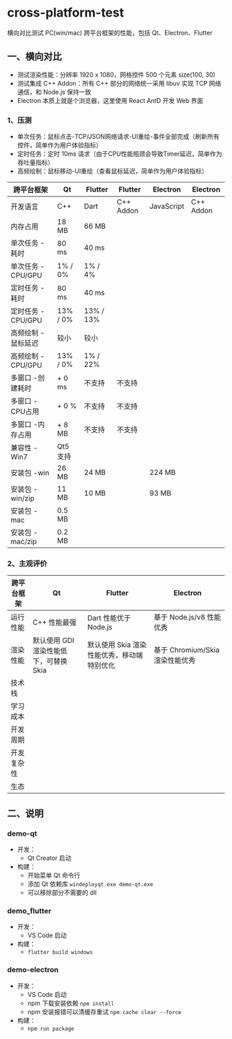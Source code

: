 # cross-platform-test
横向对比测试 PC(win/mac) 跨平台框架的性能，包括 Qt、Electron、Flutter

## 一、横向对比
- 测试渲染性能：分辨率 1920 x 1080，网格控件 500 个元素 size(100, 30)
- 测试集成 C++ Addon：所有 C++ 部分的网络统一采用 libuv 实现 TCP 网络通信，和 Node.js 保持一致
- Electron 本质上就是个浏览器，这里使用 React AntD 开发 Web 界面

### 1、压测
- 单次任务：鼠标点击-TCP/JSON网络请求-UI重绘-事件全部完成（刷新所有控件，简单作为用户体验指标）
- 定时任务：定时 10ms 请求（由于CPU性能瓶颈会导致Timer延迟，简单作为吞吐量指标）
- 高频绘制：鼠标移动-UI重绘（查看鼠标延迟，简单作为用户体验指标）

| 跨平台框架         | Qt         | Flutter   | Flutter   | Electron   | Electron  |
|--------------------|------------|-----------|-----------|------------|-----------|
| 开发语言           | C++        | Dart      | C++ Addon | JavaScript | C++ Addon |
| 内存占用           | 18 MB      | 66 MB     |           |            |           |
| 单次任务 -耗时     | 80 ms      | 40 ms     |           |            |           |
| 单次任务 -CPU/GPU  | 1% / 0%    | 1% / 4%   |           |            |           |
| 定时任务 -耗时     | 80 ms      | 40 ms     |           |            |           |
| 定时任务 -CPU/GPU  | 13% / 0%   | 13% / 13% |           |            |           |
| 高频绘制 -鼠标延迟 | 较小       | 较小      |           |            |           |
| 高频绘制 -CPU/GPU  | 13% / 0%   | 1% / 22%  |           |            |           |
| 多窗口 -创建耗时   | + 0 ms     | 不支持    | 不支持    |            |           |
| 多窗口 -CPU占用    | + 0 %      | 不支持    | 不支持    |            |           |
| 多窗口 -内存占用   | + 8 MB     | 不支持    | 不支持    |            |           |
| 兼容性 -Win7       | Qt5 支持   |           |           |            |           |
| 安装包 -win        | 26 MB      | 24 MB    |           | 224 MB     |           |
| 安装包 -win/zip    | 11 MB      | 10 MB    |           | 93 MB      |           |
| 安装包 -mac        | 0.5 MB     |           |           |            |           |
| 安装包 -mac/zip    | 0.2 MB     |           |           |            |           |

### 2、主观评价

| 跨平台框架 | Qt                                  | Flutter                                 | Electron                      |
|------------|-------------------------------------|----------------------------------------|-------------------------------|
| 运行性能   | C++ 性能最强                         | Dart 性能优于 Node.js                   | 基于 Node.js/v8 性能优秀       |
| 渲染性能   | 默认使用 GDI 渲染性能低下，可替换 Skia | 默认使用 Skia 渲染性能优秀，移动端特别优化 | 基于 Chromium/Skia 渲染性能优秀 |
| 技术栈     |                                      |                                        |                                |
| 学习成本   |                                      |                                        |                                |
| 开发周期   |                                      |                                        |                                |
| 开发复杂性 |                                      |                                        |                                |
| 生态       |                                      |                                        |                                |

## 二、说明

### demo-qt
- 开发：
    - Qt Creator 启动
- 构建：
    - 开始菜单 Qt 命令行
    - 添加 Qt 依赖库 `windeployqt.exe demo-qt.exe`
    - 可以移除部分不需要的 dll

### demo_flutter
- 开发：
    - VS Code 启动
- 构建：
    - `flutter build windows`

### demo-electron
- 开发：
    - VS Code 启动
    - npm 下载安装依赖 `npm install`
    - npm 安装报错可以清缓存重试 `npm cache clear --force`
- 构建：
    - `npm run package`
